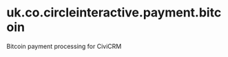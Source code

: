 uk.co.circleinteractive.payment.bitcoin
=======================================

Bitcoin payment processing for CiviCRM
